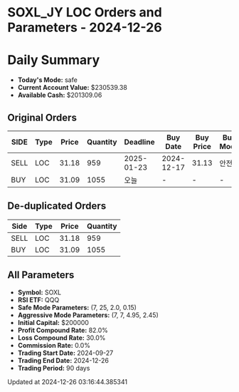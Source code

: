 # SOXL_JY LOC Orders and Parameters - 2024-12-26

# Daily Summary

- **Today's Mode:** safe
- **Current Account Value:** $230539.38
- **Available Cash:** $201309.06

## Original Orders

| SIDE | Type | Price | Quantity | Deadline | Buy Date | Buy Price | Buy Mode |
|------|------|-------|----------|----------|----------|-----------|----------|
| SELL | LOC | 31.18 | 959 | 2025-01-23 | 2024-12-17 | 31.13 | 안전 |
| BUY | LOC | 31.09 | 1055 | 오늘 | - | - | - |

## De-duplicated Orders

| Side | Type | Price | Quantity |
|------|------|-------|----------|
| SELL | LOC | 31.18 | 959 |
| BUY | LOC | 31.09 | 1055 |

## All Parameters

- **Symbol:** SOXL
- **RSI ETF:** QQQ
- **Safe Mode Parameters:** (7, 25, 2.0, 0.15)
- **Aggressive Mode Parameters:** (7, 7, 4.95, 2.45)
- **Initial Capital:** $200000
- **Profit Compound Rate:** 82.0%
- **Loss Compound Rate:** 30.0%
- **Commission Rate:** 0.0%
- **Trading Start Date:** 2024-09-27
- **Trading End Date:** 2024-12-26
- **Trading Period:** 90 days

Updated at 2024-12-26 03:16:44.385341
